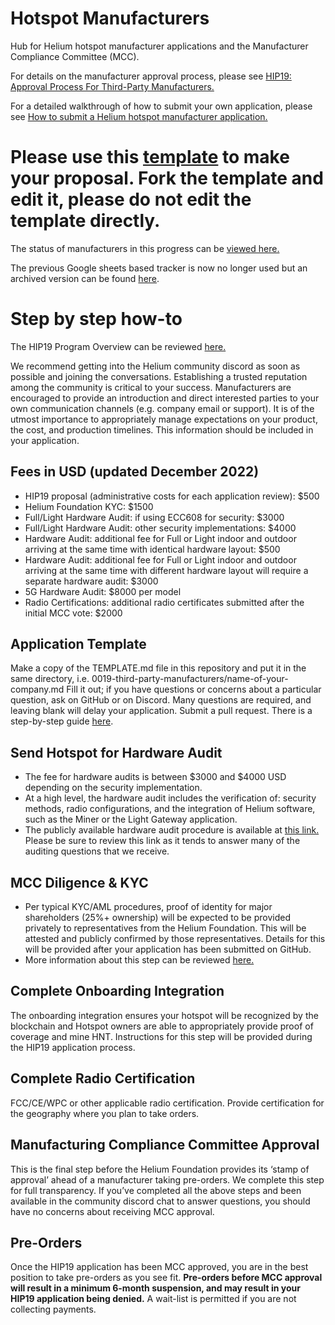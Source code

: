 # Hotspot Manufacturers

Hub for Helium hotspot manufacturer applications and the Manufacturer Compliance Committee (MCC).

For details on the manufacturer approval process, please see [HIP19: Approval Process For Third-Party Manufacturers.](https://github.com/helium/HIP/blob/master/0019-third-party-manufacturers.md)

For a detailed walkthrough of how to submit your own application, please see [How to submit a Helium hotspot manufacturer application.](https://jamiedubs.com/blog/how-to-submit-helium-manufacturer-application/)

# Please use this [template](https://github.com/dewi-alliance/hotspot-manufacturers/blob/main/template.md) to make your proposal. Fork the template and edit it, please do not edit the template directly. 

The status of manufacturers in this progress can be [viewed here.](https://heliumfoundation.notion.site/5027c96f01b04dbaa7db252488d503ec?v=a75c9b89053a4677974a6b95df62c0e2)

The previous Google sheets based tracker is now no longer used but an archived version can be found [here](https://docs.google.com/spreadsheets/d/1pOmrMV_oiF0FtR1NOX_pqykKOBsb_QghiNkTlF644DU/edit?usp=sharing).

# Step by step how-to 
The HIP19 Program Overview can be reviewed [here.](https://heliumfoundation.notion.site/HIP19-Program-a43eee37bf0e473981147ab1f64ec383) 

We recommend getting into the Helium community discord as soon as possible and joining the conversations. Establishing a trusted reputation among the community is critical to your success. Manufacturers are encouraged to provide an introduction and direct interested parties to your own communication channels (e.g. company email or support). It is of the utmost importance to appropriately manage expectations on your product, the cost, and production timelines. This information should be included in your application. 
 
## Fees in USD (updated December 2022)
 * HIP19 proposal (administrative costs for each application review): $500
 * Helium Foundation KYC: $1500
 * Full/Light Hardware Audit: if using ECC608 for security: $3000 
 * Full/Light Hardware Audit: other security implementations: $4000
 * Hardware Audit: additional fee for Full or Light indoor and outdoor arriving at the same time with identical hardware layout: $500
 * Hardware Audit: additional fee for Full or Light indoor and outdoor arriving at the same time with different hardware layout will require a separate hardware audit: $3000
 * 5G Hardware Audit: $8000 per model
 * Radio Certifications: additional radio certificates submitted after the initial MCC vote: $2000
  
## Application Template
 Make a copy of the TEMPLATE.md file in this repository and put it in the same directory, i.e. 0019-third-party-manufacturers/name-of-your-company.md
 Fill it out; if you have questions or concerns about a particular question, ask on GitHub or on Discord. Many questions are required, and leaving blank will delay your application.
 Submit a pull request.
 There is a step-by-step guide [here](https://jamiedubs.com/blog/how-to-submit-helium-manufacturer-application/).
 
## Send Hotspot for Hardware Audit 
 * The fee for hardware audits is between $3000 and $4000 USD depending on the security implementation.
 * At a high level, the hardware audit includes the verification of: security methods, radio configurations, and the integration of Helium software, such as the Miner or the Light Gateway application.
 * The publicly available hardware audit procedure is available at [this link.](https://heliumfoundation.notion.site/Hardware-Audit-PDF-Requirements-136fe35b6f30492c874bd417d2a22b37) Please be sure to review this link as it tends to answer many of the auditing questions that we receive.

## MCC Diligence & KYC
 * Per typical KYC/AML procedures, proof of identity for major shareholders (25%+ ownership) will be expected to be provided privately to representatives from the Helium Foundation. This will be attested and publicly confirmed by those representatives. Details for this will be provided after your application has been submitted on GitHub.
 * More information about this step can be reviewed [here.](https://heliumfoundation.notion.site/HIP19-Program-a43eee37bf0e473981147ab1f64ec383)

## Complete Onboarding Integration 
 The onboarding integration ensures your hotspot will be recognized by the blockchain and Hotspot owners are able to appropriately provide proof of coverage and mine HNT.
 Instructions for this step will be provided during the HIP19 application process.
 
## Complete Radio Certification
 FCC/CE/WPC or other applicable radio certification.
 Provide certification for the geography where you plan to take orders.
 
## Manufacturing Compliance Committee Approval
 This is the final step before the Helium Foundation provides its ‘stamp of approval’ ahead of a manufacturer taking pre-orders. 
 We complete this step for full transparency.
 If you’ve completed all the above steps and been available in the community discord chat to answer questions, you should have no concerns about receiving MCC approval. 

## Pre-Orders
 Once the HIP19 application has been MCC approved, you are in the best position to take pre-orders as you see fit. <b>Pre-orders before MCC approval will result in a minimum 6-month suspension, and may result in your HIP19 application being denied.</b>
 A wait-list is permitted if you are not collecting payments.
